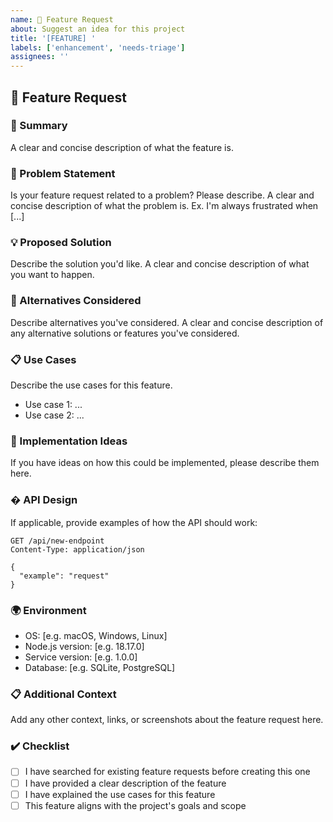 ```yaml
---
name: 🚀 Feature Request
about: Suggest an idea for this project
title: '[FEATURE] '
labels: ['enhancement', 'needs-triage']
assignees: ''
---
```


## 🚀 Feature Request

### 📝 Summary

A clear and concise description of what the feature is.

### 🎯 Problem Statement

Is your feature request related to a problem? Please describe. A clear and
concise description of what the problem is. Ex. I'm always frustrated when [...]

### 💡 Proposed Solution

Describe the solution you'd like. A clear and concise description of what you
want to happen.

### 🔄 Alternatives Considered

Describe alternatives you've considered. A clear and concise description of any
alternative solutions or features you've considered.

### 📋 Use Cases

Describe the use cases for this feature.

- Use case 1: ...
- Use case 2: ...

### 🎨 Implementation Ideas

If you have ideas on how this could be implemented, please describe them here.

### � API Design

If applicable, provide examples of how the API should work:

```http
GET /api/new-endpoint
Content-Type: application/json

{
  "example": "request"
}
```

### 🌍 Environment

- OS: [e.g. macOS, Windows, Linux]
- Node.js version: [e.g. 18.17.0]
- Service version: [e.g. 1.0.0]
- Database: [e.g. SQLite, PostgreSQL]

### 📋 Additional Context

Add any other context, links, or screenshots about the feature request here.

### ✔️ Checklist

- [ ] I have searched for existing feature requests before creating this one
- [ ] I have provided a clear description of the feature
- [ ] I have explained the use cases for this feature
- [ ] This feature aligns with the project's goals and scope

